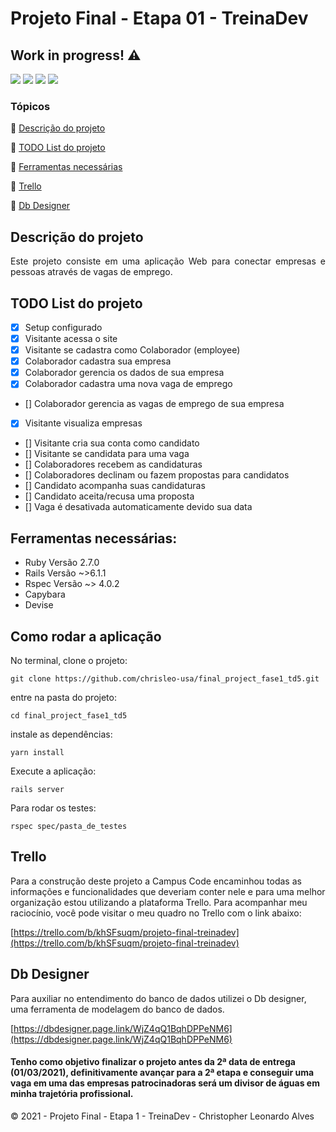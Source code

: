 # Projeto Final - Etapa 01 - TreinaDev

## Work in progress! :warning:

<img src="https://img.shields.io/badge/Ruby-2.7.0-red">
<img src="https://img.shields.io/badge/Rails-6.1.3-red">
<img src="https://img.shields.io/badge/sqlite3-1.4-blue">
<img src="https://img.shields.io/badge/rspec-4.0.2-lightgrey">


### Tópicos 

:small_blue_diamond: [Descrição do projeto](#descrição-do-projeto)

:small_blue_diamond: [TODO List do projeto](#todo-list-do-projeto)

:small_blue_diamond: [Ferramentas necessárias](#ferramentas-necessárias)

:small_blue_diamond: [Trello](#trello)

:small_blue_diamond: [Db Designer](#db-designer)


## Descrição do projeto
<p align="justify"> Este projeto consiste em uma aplicação Web para conectar empresas e pessoas através de vagas de emprego. </p>


## TODO List do projeto 
- [x] Setup configurado 
- [x] Visitante acessa o site
- [x] Visitante se cadastra como Colaborador (employee)
- [x] Colaborador cadastra sua empresa
- [x] Colaborador gerencia os dados de sua empresa
- [x] Colaborador cadastra uma nova vaga de emprego
- [] Colaborador gerencia as vagas de emprego de sua empresa
- [x] Visitante visualiza empresas
- [] Visitante cria sua conta como candidato
- [] Visitante se candidata para uma vaga
- [] Colaboradores recebem as candidaturas
- [] Colaboradores declinam ou fazem propostas para candidatos 
- [] Candidato acompanha suas candidaturas
- [] Candidato aceita/recusa uma proposta
- [] Vaga é desativada automaticamente devido sua data

## Ferramentas necessárias:
- Ruby Versão 2.7.0
- Rails Versão ~>6.1.1
- Rspec Versão ~> 4.0.2
- Capybara
- Devise


## Como rodar a aplicação
No terminal, clone o projeto:
```
git clone https://github.com/chrisleo-usa/final_project_fase1_td5.git
```

entre na pasta do projeto:
```
cd final_project_fase1_td5
```

instale as dependências:
```
yarn install
```

Execute a aplicação:
```
rails server
```

Para rodar os testes:
```
rspec spec/pasta_de_testes
```

## Trello
Para a construção deste projeto a Campus Code encaminhou todas as informações e funcionalidades que deveriam conter nele e para uma melhor organização estou utilizando a plataforma Trello. Para acompanhar meu raciocínio, você pode visitar o meu quadro no Trello com o link abaixo: 

[https://trello.com/b/khSFsuqm/projeto-final-treinadev](https://trello.com/b/khSFsuqm/projeto-final-treinadev)

## Db Designer
Para auxiliar no entendimento do banco de dados utilizei o Db designer, uma ferramenta de modelagem do banco de dados. 

[https://dbdesigner.page.link/WjZ4qQ1BqhDPPeNM6](https://dbdesigner.page.link/WjZ4qQ1BqhDPPeNM6)

#### Tenho como objetivo finalizar o projeto antes da 2ª data de entrega (01/03/2021), definitivamente avançar para a 2ª etapa e conseguir uma vaga em uma das empresas patrocinadoras será um divisor de águas em minha trajetória profissional. 

:copyright: 2021 - Projeto Final - Etapa 1 - TreinaDev - Christopher Leonardo Alves